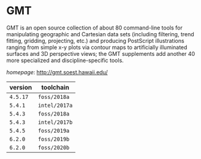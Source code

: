 # GMT

GMT is an open source collection of about 80 command-line tools for manipulating  geographic and Cartesian data sets (including filtering, trend fitting, gridding, projecting,  etc.) and producing PostScript illustrations ranging from simple x-y plots via contour maps  to artificially illuminated surfaces and 3D perspective views; the GMT supplements add another  40 more specialized and discipline-specific tools.

*homepage*: <http://gmt.soest.hawaii.edu/>

version | toolchain
--------|----------
``4.5.17`` | ``foss/2018a``
``5.4.1`` | ``intel/2017a``
``5.4.3`` | ``foss/2018a``
``5.4.3`` | ``intel/2017b``
``5.4.5`` | ``foss/2019a``
``6.2.0`` | ``foss/2019b``
``6.2.0`` | ``foss/2020b``
